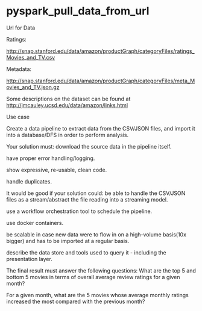 # pyspark_pull_data_from_url



Url for Data

Ratings: 

http://snap.stanford.edu/data/amazon/productGraph/categoryFiles/ratings_Movies_and_TV.csv

Metadata: 

http://snap.stanford.edu/data/amazon/productGraph/categoryFiles/meta_Movies_and_TV.json.gz

Some descriptions on the dataset can be found at http://jmcauley.ucsd.edu/data/amazon/links.html

 

Use case

Create a data pipeline to extract data from the CSV/JSON files, and import it into a database/DFS in order to perform analysis.

Your solution must:
download the source data in the pipeline itself. 

have proper error handling/logging.

show expressive, re-usable, clean code.

handle duplicates.

It would be good if your solution could:
be able to handle the CSV/JSON files as a stream/abstract the file reading into a streaming model.

use a workflow orchestration tool to schedule the pipeline.

use docker containers.

be scalable in case new data were to flow in on a high-volume basis(10x bigger) and has to be imported at a regular basis.

describe the data store and tools used to query it - including the presentation layer.

The final result must answer the following questions:
What are the top 5 and bottom 5 movies in terms of overall average review ratings for a given month?

For a given month, what are the 5 movies whose average monthly ratings increased the most compared with the previous month?

